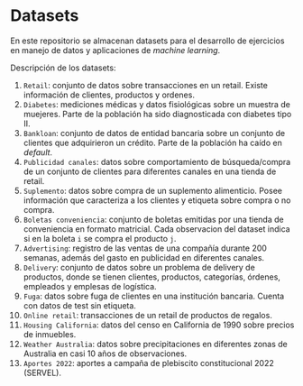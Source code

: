 # Datasets

En este repositorio se almacenan datasets para el desarrollo de ejercicios en manejo de datos y aplicaciones de *machine learning*.

Descripción de los datasets:

1. `Retail`: conjunto de datos sobre transacciones en un retail. Existe información de clientes, productos y ordenes.
2. `Diabetes`: mediciones médicas y datos fisiológicas sobre un muestra de muejeres. Parte de la población ha sido diagnosticada con diabetes tipo II.
3. `Bankloan`: conjunto de datos de entidad bancaria sobre un conjunto de clientes que adquirieron un crédito. Parte de la población ha caído en *default*.
4. `Publicidad canales`: datos sobre comportamiento de búsqueda/compra de un conjunto de clientes para diferentes canales en una tienda de retail.
5. `Suplemento`: datos sobre compra de un suplemento alimenticio. Posee información que caracteriza a los clientes y etiqueta sobre compra o no compra.
6. `Boletas conveniencia`: conjunto de boletas emitidas por una tienda de conveniencia en formato matricial. Cada observacion del dataset indica si en la boleta `i` se compra el producto `j`.
7. `Advertising`: registro de las ventas de una compañía durante 200 semanas, además del gasto en publicidad en diferentes canales.
8. `Delivery`: conjunto de datos sobre un problema de delivery de productos, donde se tienen clientes, productos, categorías, órdenes, empleados y emplesas de logística.
9. `Fuga`: datos sobre fuga de clientes en una institución bancaria. Cuenta con datos de test sin etiqueta.
10. `Online retail`: transacciones de un retail de productos de regalos. 
11. `Housing California`: datos del censo en California de 1990 sobre precios de inmuebles.
12. `Weather Australia`: datos sobre precipitaciones en diferentes zonas de Australia en casi 10 años de observaciones.
13. `Aportes 2022`: aportes a campaña de plebiscito constitucional 2022 (SERVEL).
 